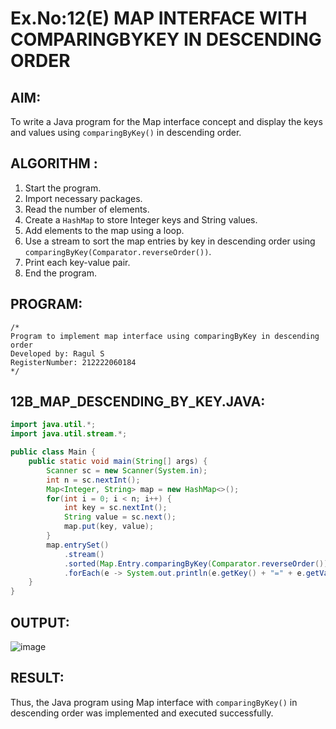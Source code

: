 # Ex.No:12(E) MAP INTERFACE WITH COMPARINGBYKEY IN DESCENDING ORDER

## AIM:
To write a Java program for the Map interface concept and display the keys and values using `comparingByKey()` in descending order.

## ALGORITHM :
1. Start the program.
2. Import necessary packages.
3. Read the number of elements.
4. Create a `HashMap` to store Integer keys and String values.
5. Add elements to the map using a loop.
6. Use a stream to sort the map entries by key in descending order using `comparingByKey(Comparator.reverseOrder())`.
7. Print each key-value pair.
8. End the program.

## PROGRAM:
```
/*
Program to implement map interface using comparingByKey in descending order
Developed by: Ragul S
RegisterNumber: 212222060184
*/
```

## 12B_MAP_DESCENDING_BY_KEY.JAVA:
```java
import java.util.*;
import java.util.stream.*;

public class Main {
    public static void main(String[] args) {
        Scanner sc = new Scanner(System.in);
        int n = sc.nextInt();
        Map<Integer, String> map = new HashMap<>();
        for(int i = 0; i < n; i++) {
            int key = sc.nextInt();
            String value = sc.next();
            map.put(key, value);
        }
        map.entrySet()
            .stream()
            .sorted(Map.Entry.comparingByKey(Comparator.reverseOrder()))
            .forEach(e -> System.out.println(e.getKey() + "=" + e.getValue()));
    }
}
```

## OUTPUT:
![image](https://github.com/user-attachments/assets/73a8540c-1b2f-4466-8c48-f734f7028ded)



## RESULT:
Thus, the Java program using Map interface with `comparingByKey()` in descending order was implemented and executed successfully.
